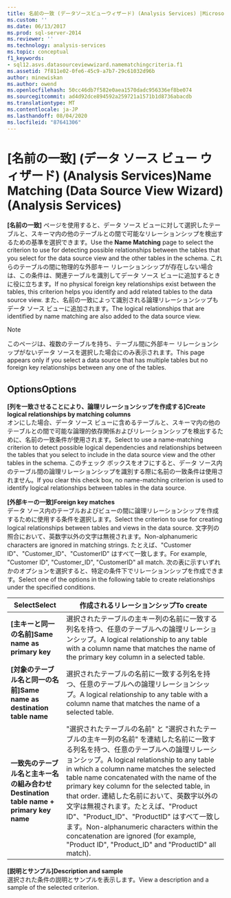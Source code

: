 ```yaml
---
title: 名前の一致 (データソースビューウィザード) (Analysis Services) |Microsoft Docs
ms.custom: ''
ms.date: 06/13/2017
ms.prod: sql-server-2014
ms.reviewer: ''
ms.technology: analysis-services
ms.topic: conceptual
f1_keywords:
- sql12.asvs.datasourceviewwizard.namematchingcriteria.f1
ms.assetid: 7f811e02-0fe6-45c9-a7b7-29c61032d96b
author: minewiskan
ms.author: owend
ms.openlocfilehash: 50cc46db7f582e0aea1570dadc956336ef8be074
ms.sourcegitcommit: ad4d92dce894592a259721a1571b1d8736abacdb
ms.translationtype: MT
ms.contentlocale: ja-JP
ms.lasthandoff: 08/04/2020
ms.locfileid: "87641306"
---
```

# <a name="name-matching-data-source-view-wizard-analysis-services"></a><span data-ttu-id="6555e-102">[名前の一致] (データ ソース ビュー ウィザード) (Analysis Services)</span><span class="sxs-lookup"><span data-stu-id="6555e-102">Name Matching (Data Source View Wizard) (Analysis Services)</span></span>
  <span data-ttu-id="6555e-103">**[名前の一致]** ページを使用すると、データ ソース ビューに対して選択したテーブルと、スキーマ内の他のテーブルとの間で可能なリレーションシップを検出するための基準を選択できます。</span><span class="sxs-lookup"><span data-stu-id="6555e-103">Use the **Name Matching** page to select the criterion to use for detecting possible relationships between the tables that you select for the data source view and the other tables in the schema.</span></span> <span data-ttu-id="6555e-104">これらのテーブルの間に物理的な外部キー リレーションシップが存在しない場合は、この条件は、関連テーブルを識別してデータ ソース ビューに追加するときに役に立ちます。</span><span class="sxs-lookup"><span data-stu-id="6555e-104">If no physical foreign key relationships exist between the tables, this criterion helps you identify and add related tables to the data source view.</span></span> <span data-ttu-id="6555e-105">また、名前の一致によって識別される論理リレーションシップもデータ ソース ビューに追加されます。</span><span class="sxs-lookup"><span data-stu-id="6555e-105">The logical relationships that are identified by name matching are also added to the data source view.</span></span>  
  
> [!NOTE]  
>  <span data-ttu-id="6555e-106">このページは、複数のテーブルを持ち、テーブル間に外部キー リレーションシップがないデータ ソースを選択した場合にのみ表示されます。</span><span class="sxs-lookup"><span data-stu-id="6555e-106">This page appears only if you select a data source that has multiple tables but no foreign key relationships between any one of the tables.</span></span>  
  
## <a name="options"></a><span data-ttu-id="6555e-107">Options</span><span class="sxs-lookup"><span data-stu-id="6555e-107">Options</span></span>  
 <span data-ttu-id="6555e-108">**[列を一致させることにより、論理リレーションシップを作成する]**</span><span class="sxs-lookup"><span data-stu-id="6555e-108">**Create logical relationships by matching columns**</span></span>  
 <span data-ttu-id="6555e-109">オンにした場合、データ ソース ビューに含めるテーブルと、スキーマ内の他のテーブルとの間で可能な論理的依存関係およびリレーションシップを検出するために、名前の一致条件が使用されます。</span><span class="sxs-lookup"><span data-stu-id="6555e-109">Select to use a name-matching criterion to detect possible logical dependencies and relationships between the tables that you select to include in the data source view and the other tables in the schema.</span></span> <span data-ttu-id="6555e-110">このチェック ボックスをオフにすると、データ ソース内のテーブル間の論理リレーションシップを識別する際に名前の一致条件は使用されません。</span><span class="sxs-lookup"><span data-stu-id="6555e-110">If you clear this check box, no name-matching criterion is used to identify logical relationships between tables in the data source.</span></span>  
  
 <span data-ttu-id="6555e-111">**[外部キーの一致]**</span><span class="sxs-lookup"><span data-stu-id="6555e-111">**Foreign key matches**</span></span>  
 <span data-ttu-id="6555e-112">データ ソース内のテーブルおよびビューの間に論理リレーションシップを作成するために使用する条件を選択します。</span><span class="sxs-lookup"><span data-stu-id="6555e-112">Select the criterion to use for creating logical relationships between tables and views in the data source.</span></span> <span data-ttu-id="6555e-113">文字列の照合において、英数字以外の文字は無視されます。</span><span class="sxs-lookup"><span data-stu-id="6555e-113">Non-alphanumeric characters are ignored in matching strings.</span></span> <span data-ttu-id="6555e-114">たとえば、"Customer ID"、"Customer_ID"、"CustomerID" はすべて一致します。</span><span class="sxs-lookup"><span data-stu-id="6555e-114">For example, "Customer ID", "Customer_ID", "CustomerID" all match.</span></span> <span data-ttu-id="6555e-115">次の表に示すいずれかのオプションを選択すると、特定の条件下でリレーションシップを作成できます。</span><span class="sxs-lookup"><span data-stu-id="6555e-115">Select one of the options in the following table to create relationships under the specified conditions.</span></span>  
  
|<span data-ttu-id="6555e-116">Select</span><span class="sxs-lookup"><span data-stu-id="6555e-116">Select</span></span>|<span data-ttu-id="6555e-117">作成されるリレーションシップ</span><span class="sxs-lookup"><span data-stu-id="6555e-117">To create</span></span>|  
|------------|---------------|  
|<span data-ttu-id="6555e-118">**[主キーと同一の名前]**</span><span class="sxs-lookup"><span data-stu-id="6555e-118">**Same name as primary key**</span></span>|<span data-ttu-id="6555e-119">選択されたテーブルの主キー列の名前に一致する列名を持つ、任意のテーブルへの論理リレーションシップ。</span><span class="sxs-lookup"><span data-stu-id="6555e-119">A logical relationship to any table with a column name that matches the name of the primary key column in a selected table.</span></span>|  
|<span data-ttu-id="6555e-120">**[対象のテーブル名と同一の名前]**</span><span class="sxs-lookup"><span data-stu-id="6555e-120">**Same name as destination table name**</span></span>|<span data-ttu-id="6555e-121">選択されたテーブルの名前に一致する列名を持つ、任意のテーブルへの論理リレーションシップ。</span><span class="sxs-lookup"><span data-stu-id="6555e-121">A logical relationship to any table with a column name that matches the name of a selected table.</span></span>|  
|<span data-ttu-id="6555e-122">**一致先のテーブル名と主キー名の組み合わせ**</span><span class="sxs-lookup"><span data-stu-id="6555e-122">**Destination table name + primary key name**</span></span>|<span data-ttu-id="6555e-123">"選択されたテーブルの名前" と "選択されたテーブルの主キー列の名前" を連結した名前に一致する列名を持つ、任意のテーブルへの論理リレーションシップ。</span><span class="sxs-lookup"><span data-stu-id="6555e-123">A logical relationship to any table in which a column name matches the selected table name concatenated with the name of the primary key column for the selected table, in that order.</span></span> <span data-ttu-id="6555e-124">連結した名前において、英数字以外の文字は無視されます。たとえば、"Product ID"、"Product_ID"、"ProductID" はすべて一致します。</span><span class="sxs-lookup"><span data-stu-id="6555e-124">Non-alphanumeric characters within the concatenation are ignored (for example, "Product ID", "Product_ID" and "ProductID" all match).</span></span>|  
  
 <span data-ttu-id="6555e-125">**[説明とサンプル]**</span><span class="sxs-lookup"><span data-stu-id="6555e-125">**Description and sample**</span></span>  
 <span data-ttu-id="6555e-126">選択された条件の説明とサンプルを表示します。</span><span class="sxs-lookup"><span data-stu-id="6555e-126">View a description and a sample of the selected criterion.</span></span>  
  
  
